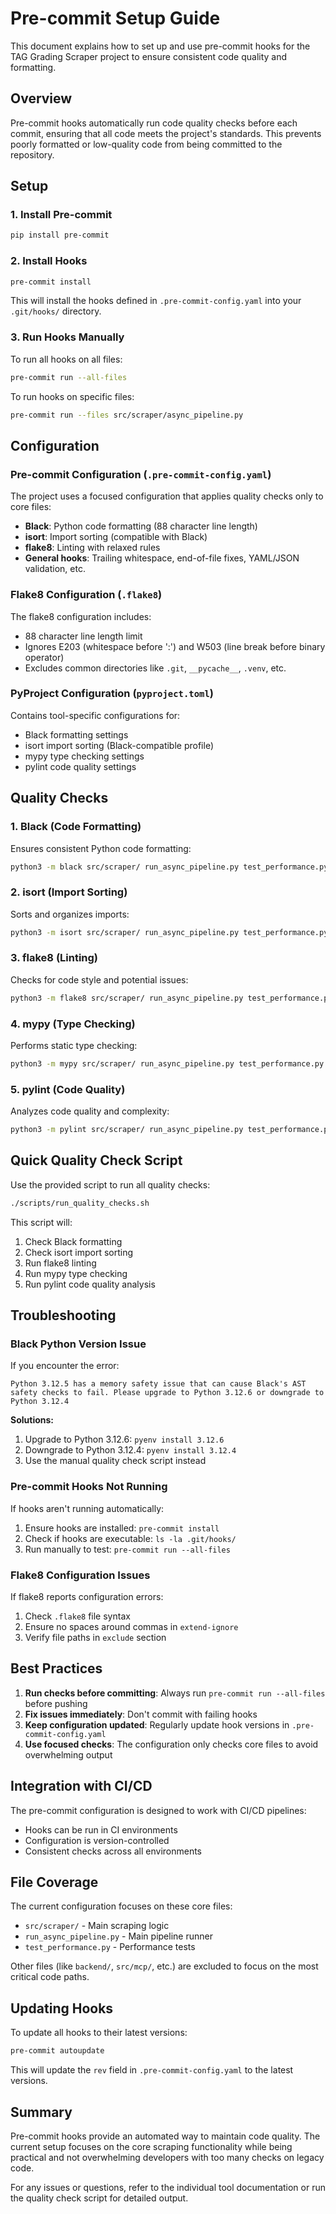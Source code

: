# Pre-commit Setup Guide

This document explains how to set up and use pre-commit hooks for the TAG Grading Scraper project to ensure consistent code quality and formatting.

## Overview

Pre-commit hooks automatically run code quality checks before each commit, ensuring that all code meets the project's standards. This prevents poorly formatted or low-quality code from being committed to the repository.

## Setup

### 1. Install Pre-commit

```bash
pip install pre-commit
```

### 2. Install Hooks

```bash
pre-commit install
```

This will install the hooks defined in `.pre-commit-config.yaml` into your `.git/hooks/` directory.

### 3. Run Hooks Manually

To run all hooks on all files:

```bash
pre-commit run --all-files
```

To run hooks on specific files:

```bash
pre-commit run --files src/scraper/async_pipeline.py
```

## Configuration

### Pre-commit Configuration (`.pre-commit-config.yaml`)

The project uses a focused configuration that applies quality checks only to core files:

- **Black**: Python code formatting (88 character line length)
- **isort**: Import sorting (compatible with Black)
- **flake8**: Linting with relaxed rules
- **General hooks**: Trailing whitespace, end-of-file fixes, YAML/JSON validation, etc.

### Flake8 Configuration (`.flake8`)

The flake8 configuration includes:
- 88 character line length limit
- Ignores E203 (whitespace before ':') and W503 (line break before binary operator)
- Excludes common directories like `.git`, `__pycache__`, `.venv`, etc.

### PyProject Configuration (`pyproject.toml`)

Contains tool-specific configurations for:
- Black formatting settings
- isort import sorting (Black-compatible profile)
- mypy type checking settings
- pylint code quality settings

## Quality Checks

### 1. Black (Code Formatting)

Ensures consistent Python code formatting:

```bash
python3 -m black src/scraper/ run_async_pipeline.py test_performance.py
```

### 2. isort (Import Sorting)

Sorts and organizes imports:

```bash
python3 -m isort src/scraper/ run_async_pipeline.py test_performance.py --profile black
```

### 3. flake8 (Linting)

Checks for code style and potential issues:

```bash
python3 -m flake8 src/scraper/ run_async_pipeline.py test_performance.py
```

### 4. mypy (Type Checking)

Performs static type checking:

```bash
python3 -m mypy src/scraper/ run_async_pipeline.py test_performance.py --ignore-missing-imports
```

### 5. pylint (Code Quality)

Analyzes code quality and complexity:

```bash
python3 -m pylint src/scraper/ run_async_pipeline.py test_performance.py --max-line-length=88 --disable=C0114,C0103,R0913
```

## Quick Quality Check Script

Use the provided script to run all quality checks:

```bash
./scripts/run_quality_checks.sh
```

This script will:
1. Check Black formatting
2. Check isort import sorting
3. Run flake8 linting
4. Run mypy type checking
5. Run pylint code quality analysis

## Troubleshooting

### Black Python Version Issue

If you encounter the error:
```
Python 3.12.5 has a memory safety issue that can cause Black's AST safety checks to fail. Please upgrade to Python 3.12.6 or downgrade to Python 3.12.4
```

**Solutions:**
1. Upgrade to Python 3.12.6: `pyenv install 3.12.6`
2. Downgrade to Python 3.12.4: `pyenv install 3.12.4`
3. Use the manual quality check script instead

### Pre-commit Hooks Not Running

If hooks aren't running automatically:

1. Ensure hooks are installed: `pre-commit install`
2. Check if hooks are executable: `ls -la .git/hooks/`
3. Run manually to test: `pre-commit run --all-files`

### Flake8 Configuration Issues

If flake8 reports configuration errors:

1. Check `.flake8` file syntax
2. Ensure no spaces around commas in `extend-ignore`
3. Verify file paths in `exclude` section

## Best Practices

1. **Run checks before committing**: Always run `pre-commit run --all-files` before pushing
2. **Fix issues immediately**: Don't commit with failing hooks
3. **Keep configuration updated**: Regularly update hook versions in `.pre-commit-config.yaml`
4. **Use focused checks**: The configuration only checks core files to avoid overwhelming output

## Integration with CI/CD

The pre-commit configuration is designed to work with CI/CD pipelines:

- Hooks can be run in CI environments
- Configuration is version-controlled
- Consistent checks across all environments

## File Coverage

The current configuration focuses on these core files:
- `src/scraper/` - Main scraping logic
- `run_async_pipeline.py` - Main pipeline runner
- `test_performance.py` - Performance tests

Other files (like `backend/`, `src/mcp/`, etc.) are excluded to focus on the most critical code paths.

## Updating Hooks

To update all hooks to their latest versions:

```bash
pre-commit autoupdate
```

This will update the `rev` field in `.pre-commit-config.yaml` to the latest versions.

## Summary

Pre-commit hooks provide an automated way to maintain code quality. The current setup focuses on the core scraping functionality while being practical and not overwhelming developers with too many checks on legacy code.

For any issues or questions, refer to the individual tool documentation or run the quality check script for detailed output.
